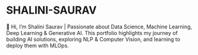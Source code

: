 # SHALINI-SAURAV
🌟 Hi, I’m Shalini Saurav | Passionate about Data Science, Machine Learning, Deep Learning &amp; Generative AI. This portfolio highlights my journey of building AI solutions, exploring NLP &amp; Computer Vision, and learning to deploy them with MLOps.
